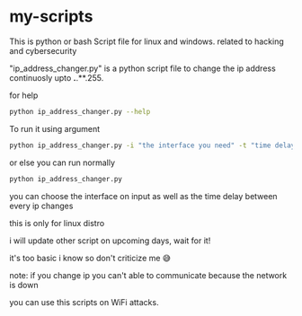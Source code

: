 # my-scripts
This is python or bash Script file for linux and windows. related to hacking and cybersecurity

"ip_address_changer.py" is a python script file to change the ip address continuosly upto  **.**.**.255.

 for help 
 
```bash
python ip_address_changer.py --help
```
To run it using argument
```bash
python ip_address_changer.py -i "the interface you need" -t "time delay in second"
```
or else you can run normally
```bash
python ip_address_changer.py
```
you can choose the interface on input as well as the time delay between every ip changes 

this is only for linux distro

i will update other script on upcoming days, wait for it!

it's too basic i know so don't criticize me 😅

note: 
if you change ip you can't able to communicate because the network is down

you can use this scripts on WiFi attacks.
